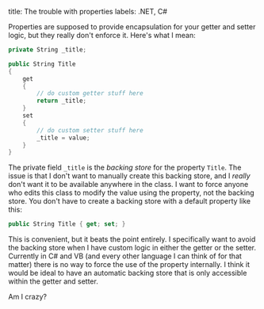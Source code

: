 title: The trouble with properties
labels: .NET, C#

Properties are supposed to provide encapsulation for your getter and setter logic, but they really don't enforce it.  Here's what I mean<!--break-->:

```csharp
private String _title;

public String Title
{
    get
    {
        // do custom getter stuff here
        return _title;
    }
    set
    {
        // do custom setter stuff here
        _title = value;
    }
}
```

The private field <code>_title</code> is the <em>backing store</em> for the property <code>Title</code>.  The issue is that I don't want to manually create this backing store, and I <em>really</em> don't want it to be available anywhere in the class.  I want to force anyone who edits this class to modify the value using the property, not the backing store.  You don't have to create a backing store with a default property like this:

```csharp
public String Title { get; set; }
```

This is convenient, but it beats the point entirely.  I specifically want to avoid the backing store when I have custom logic in either the getter or the setter.  Currently in C# and VB (and every other language I can think of for that matter) there is no way to force the use of the property internally.  I think it would be ideal to have an automatic backing store that is only accessible within the getter and setter.

Am I crazy?
